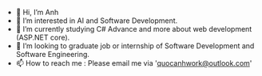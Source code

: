 - 👋 Hi, I’m Anh
- 👀 I’m interested in AI and Software Development.
- 🌱 I’m currently studying C# Advance and more about web development (ASP.NET core).
- 💞️ I’m looking to graduate job or internship of Software Development and Software Engineering.
- 📫 How to reach me : Please email me via 'quocanhwork@outlook.com'

<!---
AnhNotAnh/AnhNotAnh is a ✨ special ✨ repository because its `README.md` (this file) appears on your GitHub profile.
You can click the Preview link to take a look at your changes.
--->

